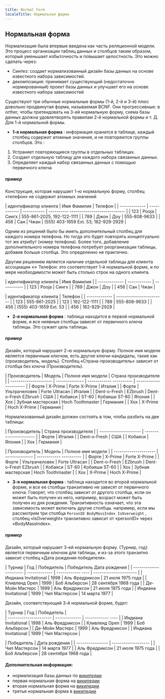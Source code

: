 ```yaml
---
title: Normal Form
localeTitle: Нормальная форма
---
```

## Нормальная форма

Нормализация была впервые введена как часть реляционной модели. Это процесс организации таблиц данных и столбцов таким образом, который уменьшает избыточность и повышает целостность. Это можно сделать через:

*   Синтез: создает нормализованный дизайн базы данных на основе известного набора зависимостей.
*   декомпозиция: принимает существующий (недостаточно нормированный) проект базы данных и улучшает его на основе известного набора зависимостей

Существуют три обычные нормальные формы (1-й, 2-й и 3-й) плюс довольно продвинутая форма, называемая BCNF. Они прогрессивные: в orther, чтобы претендовать на 3-ей нормальную форму, схема базы данных должна удовлетворять правилам 2-й нормальной формы и т. Д. Для 1-й нормальной формы.

*   **1-я нормальная форма** : информация хранится в таблице, каждый столбец содержит атомные значения, и не повторяются группы столбцов. Это :

1.  Устраняет повторяющиеся группы в отдельных таблицах.
2.  Создает отдельную таблицу для каждого набора связанных данных.
3.  Определяет каждый набор связанных данных с помощью первичного ключа

##### пример

Конструкция, которая нарушает 1-ю нормальную форму, столбец «телефон» не содержит атомных значений

| идентификатор клиента | Имя Фамилия | Телефон | | ------------- | ------------ | ----------- | ---------- ---------------------------- | | 123 | Pooja | Сингх | 555-861-2025, 192-122-1111 | | 789 | Джон | Доу | 555-808-9633 | | 456 | Сан | Чжан | (555) 403-1659 Ext. 53; 182-929-2929 |

Одним из решений было бы иметь дополнительный столбец для каждого номера телефона. Но тогда это будет повторять концептуально тот же атрибут (номер телефона). Более того, добавление дополнительного номера телефона потребует реорганизации таблицы, добавив больше столбца. Это определенно не практично.

Другим решением является наличие отдельной таблицы для клиента ассоциации <-> Телефон: это соответствует 1-й нормальной форме, и по мере необходимости может быть столько строк на одного клиента.

| идентификатор клиента | Имя Фамилия | | ------------- | ------------ | ----------- | | 123 | Pooja | Сингх | | 789 | Джон | Доу | | 456 | Сан | Чжан |

| идентификатор клиента | Телефон | | ------------- | ------------------------ | | 123 | 555-861-2025 | | 123 | 192-122-1111 | | 789 | 555-808-9633 | | 456 | (555) 403-1659 Ext. 53 | | 456 | 182-929-2929 |

*   **2-я нормальная форма** : таблица находится в первой нормальной форме, и все неявные столбцы зависят от первичного ключа таблицы. Это сужает цель таблицы.

##### пример

Дизайн, который нарушает 2-ю нормальную форму. Полное имя модели является первичным ключом, есть другие ключи-кандидаты, такие как {производитель, модель}. Столбец «Страна-производитель» зависит от столбца без ключа (Производитель).

| Производитель | Модель | Полное имя модели | Страна производителя | | --------------------- | -------------- | ------------ ---------- | ---------------------- | | Форте | X-Prime | Forte X-Prime | Италия | | Форте | Ультрачеловек | Forte Ultracan | Италия | | Dent-o-Fresh | EZbrush | Dent-o-Fresh EZbrush | США | | Кобаяси | ST-60 | Кобаяши ST-60 | Япония | | Хох | Зубная мастерская | Hoch Toothmaster | Германия | | Хох | X-Prime | Hoch X-Prime | Германия |

Нормализованный дизайн должен состоять в том, чтобы разбить на две таблицы:

| Производитель | Страна производителя | | --------------------- | ---------------------- | | Форте | Италия | | Dent-o-Fresh | США | | Кобаяси | Япония | | Хох | Германия |

| Производитель | Модель | Полное имя модели | | --------------------- | -------------- | ------------ ---------- | | Форте | X-Prime | Forte X-Prime | | Форте | Ультрачеловек | Forte Ultracan | | Dent-o-Fresh | EZbrush | Dent-o-Fresh EZbrush | | Кобаяси | ST-60 | Кобаяши ST-60 | | Хох | Зубная мастерская | Hoch Toothmaster | | Хох | X-Prime | Hoch X-Prime |

*   **3-я нормальная форма** : таблица находится во второй нормальной форме, и все ее столбцы транзитивно не зависят от первичного ключа. Говорят, что столбец зависит от другого столбца, если он может быть получен из него, например, возраст может быть получен из дня рождения. Транзитивность означает, что эта зависимость может включать другие столбцы. например, если мы рассмотрим три столбца `PersonID BodyMassIndex IsOverweight` , столбец «IsOverweight» транзитивно зависит от «personID» через «BodyMassIndex».

##### пример

Дизайн, который нарушает 3-ей нормальную форму. {Турнир, год} является первичным ключом для таблицы, и из-за этого транзитно зависит столбец «Дата рождения победителя».

| Турнир | Год | Победитель | Победитель Дата рождения | | ---------------------- | ------------- | ------------ ---- | ---------------------- | | Индиана Invitational | 1998 | Аль Фредриксон | 21 июля 1975 года | | Кливленд Open | 1999 | Боб Альберсон | 28 сентября 1968 года | | Де-Мойн Мастерс | 1999 | Аль Фредриксон | 21 июля 1975 года | | Индиана Invitational | 1999 | Чип Мастерсон | 14 марта 1977 |

Дизайн, соответствующий 3-й нормальной форме, будет:

| Турнир | Год | Победитель |  
| ---------------------- | ------------- | ------------ ---- | | Индиана Invitational | 1998 | Аль Фредриксон | | Кливленд Open | 1999 | Боб Альберсон | | Де-Мойн Мастерс | 1999 | Аль Фредриксон | | Индиана Invitational | 1999 | Чип Мастерсон |

| Победитель | Дата рождения | | ---------------- | ------------------- | | Чип Мастерсон | 14 марта 1977 | | Аль Фредриксон | 21 июля 1975 года | | Боб Альберсон | 28 сентября 1968 года |

#### Дополнительная информация:

*   нормализация базы данных по [википедии](https://en.wikipedia.org/wiki/Database_normalization)
*   первая нормальная форма на [википедии](https://en.wikipedia.org/wiki/First_normal_form)
*   вторая нормальная форма на [википедии](https://en.wikipedia.org/wiki/Second_normal_form)
*   третья нормальная форма в [википедии](https://en.wikipedia.org/wiki/Third_normal_form)